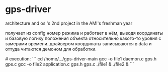 # gps-driver
architecture and os 's 2nd project in the AMI's freshman year
<p>получает из config номер режима и работает в нём, выводя координаты и базовую логику положения объекта относительно какого-то уровня с замерами времени. драйвером координаты записываются в data и оттуда читаются демоном для обработки.</p>
# execution:
```
cd /home/.../gps-driver-main
gcc -o file1 daemon.c gps.h gps.c
gcc -o file2 application.c gps.h gps.c
./file1 & ./file2 &
```
